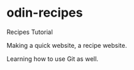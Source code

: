 # odin-recipes
Recipes Tutorial

Making a quick website, a recipe website.

Learning how to use Git as well.